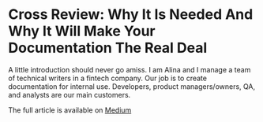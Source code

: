 # Cross Review: Why It Is Needed And Why It Will Make Your Documentation The Real Deal

A little introduction should never go amiss. I am Alina and I manage a team of technical writers in a fintech company. Our job is to create documentation for internal use. Developers, product managers/owners, QA, and analysts are our main customers.

The full article is available on [Medium](https://rastalina.medium.com/cross-review-why-it-is-needed-and-why-it-will-make-your-documentation-the-real-deal-1a6019f2da72)